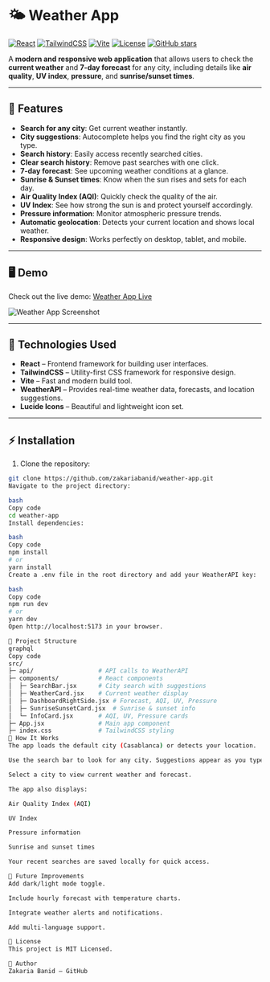 # 🌤️ Weather App

[![React](https://img.shields.io/badge/React-18.2.0-blue?logo=react&logoColor=white)](https://reactjs.org/)
[![TailwindCSS](https://img.shields.io/badge/TailwindCSS-3.3.3-blue?logo=tailwind-css&logoColor=white)](https://tailwindcss.com/)
[![Vite](https://img.shields.io/badge/Vite-5.0.0-blue?logo=vite&logoColor=white)](https://vitejs.dev/)
[![License](https://img.shields.io/badge/License-MIT-green)](LICENSE)
[![GitHub stars](https://img.shields.io/github/stars/zakariabanid/weather-app?style=social)](https://github.com/zakariabanid/weather-app/stargazers)

A **modern and responsive web application** that allows users to check the **current weather** and **7-day forecast** for any city, including details like **air quality**, **UV index**, **pressure**, and **sunrise/sunset times**.

---

## 🔹 Features  

- **Search for any city**: Get current weather instantly.  
- **City suggestions**: Autocomplete helps you find the right city as you type.  
- **Search history**: Easily access recently searched cities.  
- **Clear search history**: Remove past searches with one click.  
- **7-day forecast**: See upcoming weather conditions at a glance.  
- **Sunrise & Sunset times**: Know when the sun rises and sets for each day.  
- **Air Quality Index (AQI)**: Quickly check the quality of the air.  
- **UV Index**: See how strong the sun is and protect yourself accordingly.  
- **Pressure information**: Monitor atmospheric pressure trends.  
- **Automatic geolocation**: Detects your current location and shows local weather.  
- **Responsive design**: Works perfectly on desktop, tablet, and mobile.  

---

## 🖥️ Demo  

Check out the live demo: [Weather App Live](https://your-live-demo-link.com)  

![Weather App Screenshot](link-to-screenshot-or-gif)  

---

## 🚀 Technologies Used  

- **React** – Frontend framework for building user interfaces.  
- **TailwindCSS** – Utility-first CSS framework for responsive design.  
- **Vite** – Fast and modern build tool.  
- **WeatherAPI** – Provides real-time weather data, forecasts, and location suggestions.  
- **Lucide Icons** – Beautiful and lightweight icon set.  

---

## ⚡ Installation  

1. Clone the repository:  
```bash
git clone https://github.com/zakariabanid/weather-app.git
Navigate to the project directory:

bash
Copy code
cd weather-app
Install dependencies:

bash
Copy code
npm install
# or
yarn install
Create a .env file in the root directory and add your WeatherAPI key:

bash
Copy code
npm run dev
# or
yarn dev
Open http://localhost:5173 in your browser.

📝 Project Structure
graphql
Copy code
src/
├─ api/                  # API calls to WeatherAPI
├─ components/           # React components
│  ├─ SearchBar.jsx      # City search with suggestions
│  ├─ WeatherCard.jsx    # Current weather display
│  ├─ DashboardRightSide.jsx # Forecast, AQI, UV, Pressure
│  ├─ SunriseSunsetCard.jsx  # Sunrise & sunset info
│  └─ InfoCard.jsx       # AQI, UV, Pressure cards
├─ App.jsx               # Main app component
├─ index.css             # TailwindCSS styling
🎯 How It Works
The app loads the default city (Casablanca) or detects your location.

Use the search bar to look for any city. Suggestions appear as you type.

Select a city to view current weather and forecast.

The app also displays:

Air Quality Index (AQI)

UV Index

Pressure information

Sunrise and sunset times

Your recent searches are saved locally for quick access.

🌟 Future Improvements
Add dark/light mode toggle.

Include hourly forecast with temperature charts.

Integrate weather alerts and notifications.

Add multi-language support.

📄 License
This project is MIT Licensed.

📌 Author
Zakaria Banid – GitHub